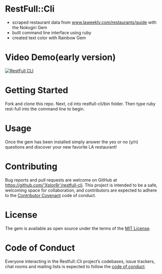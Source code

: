 # RestFull::Cli

+ scraped restaurant data from www.laweekly.com/restaurants/guide with the Nokogiri Gem
+ built command line interface using ruby
+ created text color with Rainbow Gem

# Video Demo(early version)

[![RestFull CLI](https://img.youtube.com/vi/Sl9yNGRtyrw/hqdefault.jpg)](https://youtu.be/Sl9yNGRtyrw)

# Getting Started
Fork and clone this repo. Next, cd into restfull-cli/bin folder. Then type ruby rest-full into the command line to begin.

# Usage

Once the gem has been installed simply answer the yes or no (y/n) questions and discover your new favorite LA restaurant!

# Contributing

Bug reports and pull requests are welcome on GitHub at https://github.com/'Xplor8r'/restfull-cli. This project is intended to be a safe, welcoming space for collaboration, and contributors are expected to adhere to the [Contributor Covenant](http://contributor-covenant.org) code of conduct.

# License

The gem is available as open source under the terms of the [MIT License](https://opensource.org/licenses/MIT).

# Code of Conduct

Everyone interacting in the Restfull::Cli project’s codebases, issue trackers, chat rooms and mailing lists is expected to follow the [code of conduct](https://github.com/'Xplor8r'/restfull-cli/blob/master/CODE_OF_CONDUCT.md).
